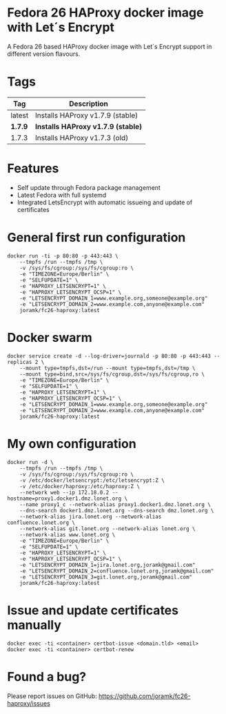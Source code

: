 Fedora 26 HAProxy docker image with Let´s Encrypt
===
A Fedora 26 based HAProxy docker image with Let´s Encrypt support in different version flavours.

Tags
==
Tag | Description
---|---
latest | Installs HAProxy v1.7.9 (stable)
**1.7.9** | **Installs HAProxy v1.7.9 (stable)**   
1.7.3 | Installs HAProxy v1.7.3 (old)   

Features
==
* Self update through Fedora package management
* Latest Fedora with full systemd
* Integrated LetsEncrypt with automatic issueing and update of certificates 

General first run configuration
===
~~~
docker run -ti -p 80:80 -p 443:443 \
    --tmpfs /run --tmpfs /tmp \
    -v /sys/fs/cgroup:/sys/fs/cgroup:ro \
    -e "TIMEZONE=Europe/Berlin" \
    -e "SELFUPDATE=1" \
    -e "HAPROXY_LETSENCRYPT=1" \
    -e "HAPROXY_LETSENCRYPT_OCSP=1" \
    -e "LETSENCRYPT_DOMAIN_1=www.example.org,someone@example.org"
    -e "LETSENCRYPT_DOMAIN_2=www.example.com,anyone@example.com"
    joramk/fc26-haproxy:latest
~~~

Docker swarm
==
    docker service create -d --log-driver=journald -p 80:80 -p 443:443 --replicas 2 \
        --mount type=tmpfs,dst=/run --mount type=tmpfs,dst=/tmp \
        --mount type=bind,src=/sys/fs/cgroup,dst=/sys/fs/cgroup,ro \
        -e "TIMEZONE=Europe/Berlin" \
        -e "SELFUPDATE=1" \
        -e "HAPROXY_LETSENCRYPT=1" \
        -e "HAPROXY_LETSENCRYPT_OCSP=1" \
        -e "LETSENCRYPT_DOMAIN_1=www.example.org,someone@example.org"
        -e "LETSENCRYPT_DOMAIN_2=www.example.com,anyone@example.com"
        joramk/fc26-haproxy:latest

My own configuration
==
~~~
docker run -d \
    --tmpfs /run --tmpfs /tmp \
    -v /sys/fs/cgroup:/sys/fs/cgroup:ro \
    -v /etc/docker/letsencrypt:/etc/letsencrypt:Z \
    -v /etc/docker/haproxy:/etc/haproxy:Z \
    --network web --ip 172.18.0.2 --hostname=proxy1.docker1.dmz.lonet.org \
    --name proxy1_c --network-alias proxy1.docker1.dmz.lonet.org \
    --dns-search docker1.dmz.lonet.org --dns-search dmz.lonet.org \
    --network-alias jira.lonet.org --network-alias confluence.lonet.org \
    --network-alias git.lonet.org --network-alias lonet.org \
    --network-alias www.lonet.org \
    -e "TIMEZONE=Europe/Berlin" \
    -e "SELFUPDATE=1" \
    -e "HAPROXY_LETSENCRYPT=1" \
    -e "HAPROXY_LETSENCRYPT_OCSP=1" \
    -e "LETSENCRYPT_DOMAIN_1=jira.lonet.org,joramk@gmail.com"
    -e "LETSENCRYPT_DOMAIN_2=confluence.lonet.org,joramk@gmail.com"
    -e "LETSENCRYPT_DOMAIN_3=git.lonet.org,joramk@gmail.com"
    joramk/fc26-haproxy:latest
~~~

Issue and update certificates manually
==
    docker exec -ti <container> certbot-issue <domain.tld> <email>
    docker exec -ti <container> certbot-renew

Found a bug?
==
Please report issues on GitHub: https://github.com/joramk/fc26-haproxy/issues
